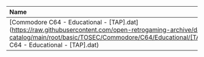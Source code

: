 |Name|Size|
|:---|---:|
|[Commodore C64 - Educational - [TAP].dat](https://raw.githubusercontent.com/open-retrogaming-archive/dat-catalog/main/root/basic/TOSEC/Commodore/C64/Educational/[TAP]/Commodore C64 - Educational - [TAP].dat)|81323|
